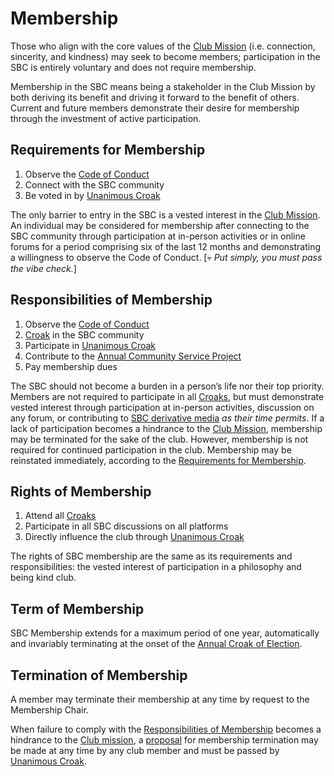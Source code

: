 # Membership

Those who align with the core values of the [Club Mission](mission-statement.md) (i.e. connection, sincerity, and kindness) may seek to become members; participation in the SBC is entirely voluntary and does not require membership.

Membership in the SBC means being a stakeholder in the Club Mission by both deriving its benefit and driving it forward to the benefit of others. Current and future members demonstrate their desire for membership through the investment of active participation.

## Requirements for Membership

1. Observe the [Code of Conduct](code-of-conduct.md)
2. Connect with the SBC community
3. Be voted in by [Unanimous Croak](decision-making-process.md#unanimous-croak)

The only barrier to entry in the SBC is a vested interest in the [Club Mission](mission-statement.md). An individual may be considered for membership after connecting to the SBC community through participation at in-person activities or in online forums for a period comprising six of the last 12 months and demonstrating a willingness to observe the Code of Conduct. \[💀 _Put simply, you must pass the vibe check._]

## Responsibilities of Membership

1. Observe the [Code of Conduct](code-of-conduct.md)
2. [Croak](meetings-and-communication.md) in the SBC community
3. Participate in [Unanimous Croak](decision-making-process.md#unanimous-croak)
4. Contribute to the [Annual Community Service Project](meetings-and-communication.md#annual-community-service-project)
5. Pay membership dues

The SBC should not become a burden in a person’s life nor their top priority. Members are not required to participate in all [Croaks](meetings-and-communication.md#croaks-meetups), but must demonstrate vested interest through participation at in-person activities, discussion on any forum, or contributing to [SBC derivative media](meetings-and-communication.md#derivative-media) _as their time permits_. If a lack of participation becomes a hindrance to the [Club Mission](mission-statement.md), membership may be terminated for the sake of the club. However, membership is not required for continued participation in the club. Membership may be reinstated immediately, according to the [Requirements for Membership](membership-criteria-and-responsibilities.md#requirements-for-membership).

## Rights of Membership

1. Attend all [Croaks](meetings-and-communication.md#croaks-meetups)
2. Participate in all SBC discussions on all platforms
3. Directly influence the club through [Unanimous Croak](decision-making-process.md#unanimous-croak)

The rights of SBC membership are the same as its requirements and responsibilities: the vested interest of participation in a philosophy and being kind club.

## Term of Membership

SBC Membership extends for a maximum period of one year, automatically and invariably terminating at the onset of the [Annual Croak of Election](meetings-and-communication.md#annual-croak-of-election).

## Termination of Membership

A member may terminate their membership at any time by request to the Membership Chair.

When failure to comply with the [Responsibilities of Membership](membership-criteria-and-responsibilities.md#responsibilities-of-membership) becomes a hindrance to the [Club mission](mission-statement.md), a [proposal](decision-making-process.md#proposals) for membership termination may be made at any time by any club member and must be passed by [Unanimous Croak](decision-making-process.md#unanimous-croak).
